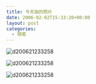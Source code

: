 ```yaml
---
title: 今天拍的照片
date: 2006-02-02T15:33:20+00:00
layout: post
categories:
  - 随笔
---
```


![d200621233258](attachments/month_0602/v200621233211.jpg)

![d200621233258](attachments/month_0602/z200621233236.jpg)

![d200621233258](attachments/month_0602/d200621233258.jpg)